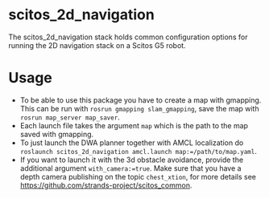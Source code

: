 scitos_2d_navigation
====================

The scitos_2d_navigation stack holds common configuration options for running the 2D navigation stack on a Scitos G5 robot.

# Usage

  * To be able to use this package you have to create a map with gmapping. This can be run with `rosrun gmapping slam_gmapping`, save the map with `rosrun map_server map_saver`.
  * Each launch file takes the argument `map` which is the path to the map saved with gmapping.
  * To just launch the DWA planner together with AMCL localization do `roslaunch scitos_2d_navigation amcl.launch map:=/path/to/map.yaml`.
  * If you want to launch it with the 3d obstacle avoidance, provide the additional argument `with_camera:=true`. Make sure that you have a depth camera publishing on the topic `chest_xtion`, for more details see https://github.com/strands-project/scitos_common.
